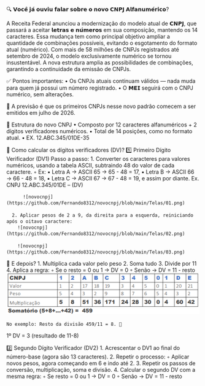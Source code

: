 🔍 𝗩𝗼𝗰𝗲̂ 𝗷𝗮́ 𝗼𝘂𝘃𝗶𝘂 𝗳𝗮𝗹𝗮𝗿 𝘀𝗼𝗯𝗿𝗲 𝗼 𝗻𝗼𝘃𝗼 𝗖𝗡𝗣𝗝 𝗔𝗹𝗳𝗮𝗻𝘂𝗺𝗲́𝗿𝗶𝗰𝗼?

A Receita Federal anunciou a modernização do modelo atual de 𝗖𝗡𝗣𝗝, que passará a aceitar 𝗹𝗲𝘁𝗿𝗮𝘀 𝗲 𝗻𝘂́𝗺𝗲𝗿𝗼𝘀 em sua composição, mantendo os 14 caracteres. Essa mudança tem como principal objetivo ampliar a quantidade de combinações possíveis, evitando o esgotamento do formato atual (numérico).
Com mais de 58 milhões de CNPJs registrados até setembro de 2024, o modelo exclusivamente numérico se tornou insustentável. A nova estrutura amplia  as possibilidades de combinações, garantindo a continuidade da emissão de CNPJs.

✅ Pontos importantes:
• Os CNPJs atuais continuam válidos — nada muda para quem já possui um número registrado.
• O 𝗠𝗘𝗜 seguirá com o CNPJ numérico, sem alterações.

📅 A previsão é que os primeiros CNPJs nesse novo padrão comecem a ser emitidos em julho de 2026.

📌 Estrutura do novo CNPJ
•  Composto por 12 caracteres alfanuméricos + 2 dígitos verificadores numéricos.
• Total de 14 posições, como no formato atual.
• EX. 12.ABC.345/01DE-35

🔢 Como calcular os dígitos verificadores (DV)?
  1️⃣ Primeiro Dígito Verificador (DV1)
    Passo a passo:
      1. Converter os caracteres para valores numéricos, usando a tabela ASCII, subtraindo 48 do valor de cada caractere.
        ◦ Ex:
            ▪ Letra A → ASCII 65 → 65 - 48 = 17,
            ▪ Letra B → ASCII 66 → 66 - 48 = 18, 
            ▪ Letra C → ASCII 67 → 67 - 48 = 19, e assim por diante.
	        Ex. CNPJ 12.ABC.345/01DE – (DV)

          ![novocnpj](https://github.com/Fernando8312/novocnpj/blob/main/Telas/01.png)

      2. Aplicar pesos de 2 a 9, da direita para a esquerda, reiniciando após o oitavo caractere:
        ![novocnpj](https://github.com/Fernando8312/novocnpj/blob/main/Telas/02.png)

        ![novocnpj](https://github.com/Fernando8312/novocnpj/blob/main/Telas/03.png)

  🧮 E depois?
    1. Multiplica cada valor pelo peso
    2. Soma tudo
    3. Divide por 11
    4. Aplica a regra:
      ◦ Se o resto = 0 ou 1 → DV = 0
      ◦ Senão → DV = 11 - resto
    ![novocnpj](https://github.com/Fernando8312/novocnpj/blob/main/Telas/04.png)

    No exemplo: Resto da divisão 459/11 = 8. 
1º DV = 3 (resultado de 11-8)

2️⃣ Segundo Dígito Verificador (DV2)
    1. Acrescentar o DV1 ao final do número-base (agora são 13 caracteres).
    2. Repetir o processo:
        ◦ Aplicar novos pesos, agora começando em 6 e indo até 2.
    3. Repetir os passos de conversão, multiplicação, soma e divisão.
    4. Calcular o segundo DV com a mesma regra:
        ◦ Se resto = 0 ou 1 → DV = 0
        ◦ Senão → DV = 11 - resto